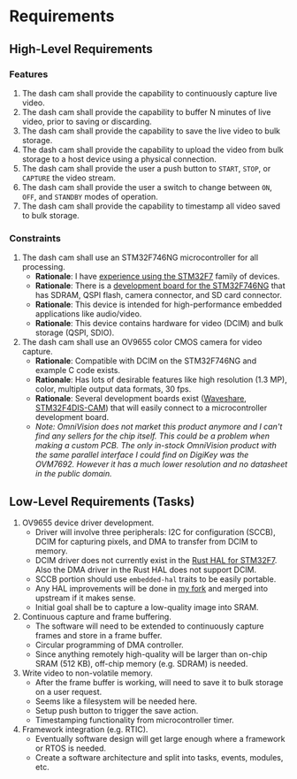 # Requirements

## High-Level Requirements

### Features
1. The dash cam shall provide the capability to continuously capture live video.
2. The dash cam shall provide the capability to buffer N minutes of live video, prior to saving or discarding.
3. The dash cam shall provide the capability to save the live video to bulk storage.
4. The dash cam shall provide the capability to upload the video from bulk storage to a host device using a physical connection.
5. The dash cam shall provide the user a push button to `START`, `STOP`, or `CAPTURE` the video stream.
6. The dash cam shall provide the user a switch to change between `ON`, `OFF`, and `STANDBY` modes of operation.
7. The dash cam shall provide the capability to timestamp all video saved to bulk storage.

### Constraints
1. The dash cam shall use an STM32F746NG microcontroller for all processing.
    * __Rationale__: I have [experience using the STM32F7](https://github.com/bbrown1867/nucleof767zi-rs) family of devices.
    * __Rationale__: There is a [development board for the STM32F746NG](https://www.st.com/en/evaluation-tools/32f746gdiscovery.html) that has SDRAM, QSPI flash, camera connector, and SD card connector.
    * __Rationale__: This device is intended for high-performance embedded applications like audio/video.
    * __Rationale__: This device contains hardware for video (DCIM) and bulk storage (QSPI, SDIO).
2. The dash cam shall use an OV9655 color CMOS camera for video capture.
    * __Rationale__: Compatible with DCIM on the STM32F746NG and example C code exists.
    * __Rationale__: Has lots of desirable features like high resolution (1.3 MP), color, multiple output data formats, 30 fps.
    * __Rationale__: Several development boards exist ([Waveshare](https://www.waveshare.com/ov9655-camera-board.htm), [STM32F4DIS-CAM](https://www.newark.com/stmicroelectronics/stm32f4dis-cam/module-1-3mp-camera-f4-discovery/dp/47W1732)) that will easily connect to a microcontroller development board.
    * _Note: OmniVision does not market this product anymore and I can't find any sellers for the chip itself. This could be a problem when making a custom PCB. The only in-stock OmniVision product with the same parallel interface I could find on DigiKey was the OVM7692. However it has a much lower resolution and no datasheet in the public domain._

## Low-Level Requirements (Tasks)
1. OV9655 device driver development.
    * Driver will involve three peripherals: I2C for configuration (SCCB), DCIM for capturing pixels, and DMA to transfer from DCIM to memory.
    * DCIM driver does not currently exist in the [Rust HAL for STM32F7](https://github.com/stm32-rs/stm32f7xx-hal). Also the DMA driver in the Rust HAL does not support DCIM.
    * SCCB portion should use `embedded-hal` traits to be easily portable.
    * Any HAL improvements will be done in [my fork](https://github.com/bbrown1867/stm32f7xx-hal) and merged into upstream if it makes sense.
    * Initial goal shall be to capture a low-quality image into SRAM.
2. Continuous capture and frame buffering.
    * The software will need to be extended to continuously capture frames and store in a frame buffer.
    * Circular programming of DMA controller.
    * Since anything remotely high-quality will be larger than on-chip SRAM (512 KB), off-chip memory (e.g. SDRAM) is needed.
3. Write video to non-volatile memory.
    * After the frame buffer is working, will need to save it to bulk storage on a user request.
    * Seems like a filesystem will be needed here.
    * Setup push button to trigger the save action.
    * Timestamping functionality from microcontroller timer.
4. Framework integration (e.g. RTIC).
    * Eventually software design will get large enough where a framework or RTOS is needed.
    * Create a software architecture and split into tasks, events, modules, etc.
